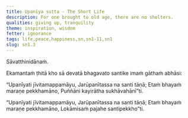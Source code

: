 ```yaml
---
title: Upanīya sutta - The Short Life
description: For one brought to old age, there are no shelters.
qualities: giving up, tranquility
theme: inspiration, wisdom
fetter: ignorance
tags: life,peace,happiness,sn,sn1-11,sn1
slug: sn1.3
---
```


Sāvatthinidānaṁ.

Ekamantaṁ ṭhitā kho sā devatā bhagavato santike imaṁ gāthaṁ abhāsi:

“Upanīyati jīvitamappamāyu,
Jarūpanītassa na santi tāṇā;
Etaṁ bhayaṁ maraṇe pekkhamāno,
Puññāni kayirātha sukhāvahānī”ti.

“Upanīyati jīvitamappamāyu,
Jarūpanītassa na santi tāṇā;
Etaṁ bhayaṁ maraṇe pekkhamāno,
Lokāmisaṁ pajahe santipekkho”ti.
